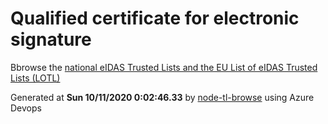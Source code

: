 # Qualified certificate for electronic signature 
 Bbrowse the [national eIDAS Trusted Lists and the EU List of eIDAS Trusted Lists (LOTL)](https://webgate.ec.europa.eu/tl-browser/#/) 
 
 
Generated at **Sun 10/11/2020  0:02:46.33** by [node-tl-browse](https://github.com/ymedlop/node-tl-browser) using Azure Devops 
